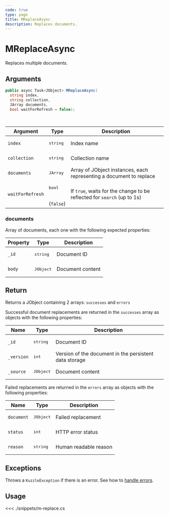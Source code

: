 ```yaml
---
code: true
type: page
title: MReplaceAsync
description: Replaces documents.
---
```


# MReplaceAsync

Replaces multiple documents.

## Arguments

```csharp
public async Task<JObject> MReplaceAsync(
  string index,
  string collection,
  JArray documents,
  bool waitForRefresh = false);

```

<br/>

| Argument     | Type                                 | Description                                       |
| ------------ | ------------------------------------ | ------------------------------------------------- |
| `index`      | <pre>string</pre>        | Index name                                        |
| `collection` | <pre>string</pre>        | Collection name                                   |
| `documents`  | <pre>JArray</pre>        | Array of JObject instances, each representing a document to replace |
| `waitForRefresh`   | <pre>bool</pre><br/>(`false`)       | If `true`, waits for the change to be reflected for `search` (up to 1s)           |

### documents

Array of documents, each one with the following expected properties:

| Property  | Type              | Description                                            |
| --------- | ----------------- | ------------------------------------------------------ |
| `_id`      | <pre>string</pre> | Document ID      |
| `body` | <pre>JObject</pre> | Document content |

## Return

Returns a JObject containing 2 arrays: `successes` and `errors`

Successful document replacements are returned in the `successes` array as objects with the following properties:

| Name      | Type              | Description                                            |
| --------- | ----------------- | ------------------------------------------------------ |
| `_id`      | <pre>string</pre> | Document ID                     |
| `_version` | <pre>int</pre> | Version of the document in the persistent data storage |
| `_source`  | <pre>JObject</pre> | Document content                                       |

Failed replacements are returned in the `errors` array as objects with the following properties:

| Name      | Type              | Description                                            |
| --------- | ----------------- | ------------------------------------------------------ |
| `document`  | <pre>JObject</pre> | Failed replacement                                      |
| `status` | <pre>int</pre> | HTTP error status |
| `reason`  | <pre>string</pre> | Human readable reason |

## Exceptions

Throws a `KuzzleException` if there is an error. See how to [handle errors](/sdk/csharp/2/essentials/error-handling).

## Usage

<<< ./snippets/m-replace.cs
